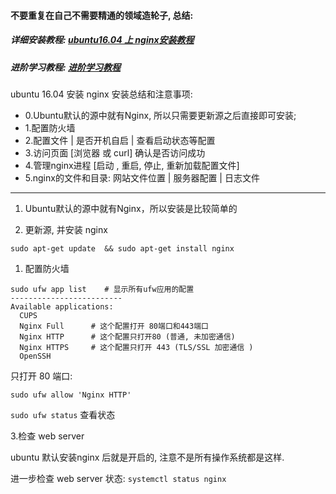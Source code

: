 #### 不要重复在自己不需要精通的领域造轮子,  总结:

##### 详细安装教程:  [ubuntu16.04 上 nginx安装教程](http://www.nginx.cn/4723.html)

##### 进阶学习教程:  [进阶学习教程](http://tengine.taobao.org/book/)

ubuntu 16.04 安装 nginx 安装总结和注意事项:

- 0.Ubuntu默认的源中就有Nginx,  所以只需要更新源之后直接即可安装;
- 1.配置防火墙
- 2.配置文件 |  是否开机自启 | 查看启动状态等配置
- 3.访问页面 [浏览器 或  curl] 确认是否访问成功
- 4.管理nginx进程 [启动 , 重启, 停止, 重新加载配置文件]
- 5.nginx的文件和目录:  网站文件位置 |  服务器配置 | 日志文件



---



1. Ubuntu默认的源中就有Nginx，所以安装是比较简单的

1. 更新源, 并安装 nginx

```
sudo apt-get update  && sudo apt-get install nginx
```

1. 配置防火墙

```
sudo ufw app list    # 显示所有ufw应用的配置
-------------------------
Available applications:
  CUPS 
  Nginx Full      # 这个配置打开 80端口和443端口
  Nginx HTTP      # 这个配置只打开80 (普通, 未加密通信)
  Nginx HTTPS     # 这个配置只打开 443 (TLS/SSL 加密通信 )
  OpenSSH
```

只打开 80 端口:

`sudo ufw allow 'Nginx HTTP'`

`sudo ufw status`  查看状态

3.检查  web  server  

ubuntu 默认安装nginx 后就是开启的, 注意不是所有操作系统都是这样. 

进一步检查  web server 状态:  `systemctl status nginx`





